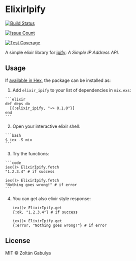 # ElixirIpify

[![Build Status](https://travis-ci.org/gabulyaz/elixir-ipify.svg?branch=master)](https://travis-ci.org/gabulyaz/elixir-ipify)

[![Issue Count](https://codeclimate.com/github/gabulyaz/elixir-ipify/badges/issue_count.svg)](https://codeclimate.com/github/gabulyaz/elixir-ipify)

[![Test Coverage](https://codeclimate.com/github/gabulyaz/elixir-ipify/badges/coverage.svg)](https://codeclimate.com/github/gabulyaz/elixir-ipify/coverage)

A simple elixir library for [ipify]("https://www.ipify.org"):
_A Simple IP Address API._

## Usage

If [available in Hex](https://hex.pm/docs/publish), the package can be installed as:

  1. Add `elixir_ipify` to your list of dependencies in `mix.exs`:

    ```elixir
    def deps do
      [{:elixir_ipify, "~> 0.1.0"}]
    end
    ```
  2. Open your interactive elixir shell:

    ```bash
    $ iex -S mix
    ```
  3. Try the functions:

    ```code
    iex()> ElixirIpify.fetch
    "1.2.3.4" # if success

    iex()> ElixirIpify.fetch
    "Nothing goes wrong!" # if error
    ```

  4. You can get also elixir style response:

      ```code
      iex()> ElixirIpify.get
      {:ok, "1.2.3.4"} # if success

      iex()> ElixirIpify.get
      {:error, "Nothing goes wrong!"} # if error
      ```

## License

MIT &copy; Zoltán Gabulya
